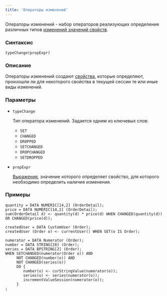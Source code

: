 ```yaml
---
title: 'Операторы изменений'
---
```


Операторы изменений - набор операторов реализующих определение различных типов [изменений значений свойств](Change_operators_SET_CHANGED_etc.md). 

### Синтаксис

```
typeChange(propExpr)
```

### Описание

Операторы изменений создают [свойства](Properties.md), которые определяют, произошли ли для некоторого свойства в текущей сессии те или иные виды изменений.

### Параметры

- `typeChange`

    Тип оператора изменений. Задается одним из ключевых слов:

    - `SET`
    - `CHANGED`
    - `DROPPED`
    - `SETCHANGED`
    - `DROPCHANGED`
    - `SETDROPPED`

- `propExpr`

    [Выражения](Expression.md), значение которого определяет свойство, для которого необходимо определить наличие изменения.

### Примеры

```lsf
quantity = DATA NUMERIC[14,2] (OrderDetail);
price = DATA NUMERIC[14,2] (OrderDetail);
sum(OrderDetail d) <- quantity(d) * price(d) WHEN CHANGED(quantity(d)) OR CHANGED(price(d));

createdUser = DATA CustomUser (Order);
createdUser (Order o) <- currentUser() WHEN SET(o IS Order);

numerator = DATA Numerator (Order);
number = DATA STRING[28] (Order);
series = DATA BPSTRING[2] (Order);
WHEN SETCHANGED(numerator(Order o)) AND
     NOT CHANGED(number(o)) AND
     NOT CHANGED(series(o))
     DO {
        number(o) <- curStringValue(numerator(o));
        series(o) <- series(numerator(o));
        incrementValueSession(numerator(o));
     }
;
```
